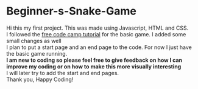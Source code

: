 # Beginner-s-Snake-Game
Hi this my first project. This was made using Javascript, HTML and CSS.  <br />
I followed the [free code camp tutorial](https://www.freecodecamp.org/news/think-like-a-programmer-how-to-build-snake-using-only-javascript-html-and-css-7b1479c3339e/) for the basic game. I added some small changes as well <br />
I plan to put a start page and an end page to the code. For now I just have the basic game running.<br />
**I am new to coding so please feel free to give feedback on how I can improve my coding or on how to make this more visually interesting** <br />
I will later try to add the start and end pages. <br />
Thank you, Happy Coding!
